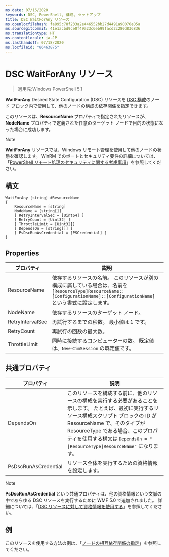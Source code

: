 ```yaml
---
ms.date: 07/16/2020
keywords: DSC, PowerShell, 構成, セットアップ
title: DSC WaitForAny リソース
ms.openlocfilehash: fa895c78f233a2e446552bb27d4491a90076e05a
ms.sourcegitcommit: 41e1acbd9ce0f49a23c6eb99facd2c280d836836
ms.translationtype: HT
ms.contentlocale: ja-JP
ms.lasthandoff: 07/18/2020
ms.locfileid: "86463875"
---
```

# <a name="dsc-waitforany-resource"></a>DSC WaitForAny リソース

> 適用先:Windows PowerShell 5.1

**WaitForAny** Desired State Configuration (DSC) リソースを [DSC 構成](../../../configurations/configurations.md)のノード ブロック内で使用して、他のノードの構成の依存関係を指定できます。

このリソースは、**ResourceName** プロパティで指定されたリソースが、**NodeName** プロパティで定義された任意のターゲット ノードで目的の状態になった場合に成功します。

> [!NOTE]
> **WaitForAny** リソースでは、Windows リモート管理を使用して他のノードの状態を確認します。 WinRM でのポートとセキュリティ要件の詳細については、「[PowerShell リモート処理のセキュリティに関する考慮事項](/powershell/scripting/learn/remoting/winrmsecurity?view=powershell-6)」を参照してください。

## <a name="syntax"></a>構文

```Syntax
WaitForAny [string] #ResourceName
{
    ResourceName = [string]
    NodeName = [string[]]
    [ RetryIntervalSec = [Uint64] ]
    [ RetryCount = [Uint32] ]
    [ ThrottleLimit = [Uint32]]
    [ DependsOn = [string[]] ]
    [ PsDscRunAsCredential = [PSCredential] ]
}
```

## <a name="properties"></a>Properties

|プロパティ |説明 |
|---|---|
|ResourceName |依存するリソースの名前。 このリソースが別の構成に属している場合は、名前を `[ResourceType]ResourceName::[ConfigurationName]::[ConfigurationName]` という書式に設定します。 |
|NodeName |依存するリソースのターゲット ノード。 |
|RetryIntervalSec |再試行するまでの秒数。 最小値は 1 です。 |
|RetryCount |再試行の回数の最大数。 |
|ThrottleLimit |同時に接続するコンピューターの数。 既定値は、`New-CimSession` の既定値です。 |

## <a name="common-properties"></a>共通プロパティ

|プロパティ |説明 |
|---|---|
|DependsOn |このリソースを構成する前に、他のリソースの構成を実行する必要があることを示します。 たとえば、最初に実行するリソース構成スクリプト ブロックの ID が ResourceName で、そのタイプが ResourceType である場合、このプロパティを使用する構文は `DependsOn = "[ResourceType]ResourceName"` になります。 |
|PsDscRunAsCredential |リソース全体を実行するための資格情報を設定します。 |

> [!NOTE]
> **PsDscRunAsCredential** という共通プロパティは、他の資格情報という文脈の中であらゆる DSC リソースを実行するために WMF 5.0 で追加されました。 詳細については、「[DSC リソースに対して資格情報を使用する](../../../configurations/runasuser.md)」を参照してください。

## <a name="example"></a>例

このリソースを使用する方法の例は、「[ノードの相互依存関係の指定](../../../configurations/crossNodeDependencies.md)」を参照してください。
